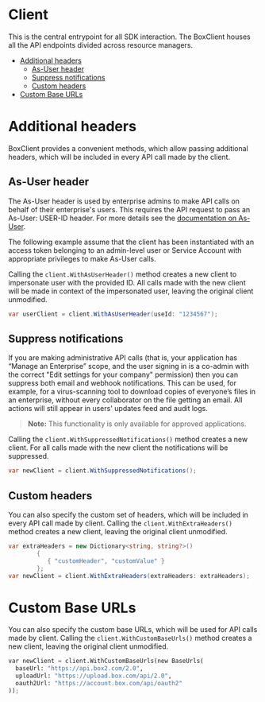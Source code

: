 # Client

This is the central entrypoint for all SDK interaction. The BoxClient houses all the API endpoints
divided across resource managers.

<!-- START doctoc generated TOC please keep comment here to allow auto update -->
<!-- DON'T EDIT THIS SECTION, INSTEAD RE-RUN doctoc TO UPDATE -->

- [Additional headers](#additional-headers)
  - [As-User header](#as-user-header)
  - [Suppress notifications](#suppress-notifications)
  - [Custom headers](#custom-headers)
- [Custom Base URLs](#custom-base-urls)

<!-- END doctoc generated TOC please keep comment here to allow auto update -->

# Additional headers

BoxClient provides a convenient methods, which allow passing additional headers, which will be included
in every API call made by the client.

## As-User header

The As-User header is used by enterprise admins to make API calls on behalf of their enterprise's users.
This requires the API request to pass an As-User: USER-ID header. For more details see the [documentation on As-User](https://developer.box.com/en/guides/authentication/oauth2/as-user/).

The following example assume that the client has been instantiated with an access token belonging to an admin-level user
or Service Account with appropriate privileges to make As-User calls.

Calling the `client.WithAsUserHeader()` method creates a new client to impersonate user with the provided ID.
All calls made with the new client will be made in context of the impersonated user, leaving the original client unmodified.

<!-- sample x_auth init_with_as_user_header -->

```c#
var userClient = client.WithAsUserHeader(useId: "1234567");
```

## Suppress notifications

If you are making administrative API calls (that is, your application has “Manage an Enterprise”
scope, and the user signing in is a co-admin with the correct "Edit settings for your company"
permission) then you can suppress both email and webhook notifications. This can be used, for
example, for a virus-scanning tool to download copies of everyone’s files in an enterprise,
without every collaborator on the file getting an email. All actions will still appear in users'
updates feed and audit logs.

> **Note:** This functionality is only available for approved applications.

Calling the `client.WithSuppressedNotifications()` method creates a new client.
For all calls made with the new client the notifications will be suppressed.

```c#
var newClient = client.WithSuppressedNotifications();
```

## Custom headers

You can also specify the custom set of headers, which will be included in every API call made by client.
Calling the `client.WithExtraHeaders()` method creates a new client, leaving the original client unmodified.

```c#
var extraHeaders = new Dictionary<string, string?>()
        {
           { "customHeader", "customValue" }
        };
var newClient = client.WithExtraHeaders(extraHeaders: extraHeaders);
```

# Custom Base URLs

You can also specify the custom base URLs, which will be used for API calls made by client.
Calling the `client.WithCustomBaseUrls()` method creates a new client, leaving the original client unmodified.

```python
var newClient = client.WithCustomBaseUrls(new BaseUrls(
  baseUrl: "https://api.box2.com/2.0",
  uploadUrl: "https://upload.box.com/api/2.0",
  oauth2Url: "https://account.box.com/api/oauth2"
));
```

